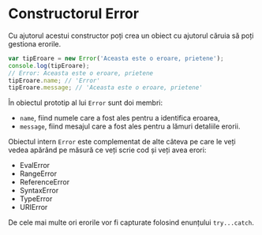 # Constructorul Error

Cu ajutorul acestui constructor poți crea un obiect cu ajutorul căruia să poți gestiona erorile.

```javascript
var tipEroare = new Error('Aceasta este o eroare, prietene');
console.log(tipEroare);
// Error: Aceasta este o eroare, prietene
tipEroare.name; // 'Error'
tipEroare.message; // 'Aceasta este o eroare, prietene'
```

În obiectul prototip al lui `Error` sunt doi membri:

-   `name`, fiind numele care a fost ales pentru a identifica eroarea,
-   `message`, fiind mesajul care a fost ales pentru a lămuri detaliile erorii.

Obiectul intern `Error` este complementat de alte câteva pe care le veți vedea apărând pe măsură ce veți scrie cod și veți avea erori:

-   EvalError
-   RangeError
-   ReferenceError
-   SyntaxError
-   TypeError
-   URIError

De cele mai multe ori erorile vor fi capturate folosind enunțului `try...catch`.
